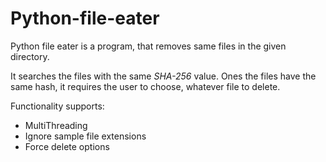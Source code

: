 # Python-file-eater

Python file eater is a program, that removes same files in the given directory.

It searches the files with the same _SHA-256_ value. 
Ones the files have the same hash, it requires the user to choose, whatever file to delete.

Functionality supports:
+ MultiThreading
+ Ignore sample file extensions
+ Force delete options
